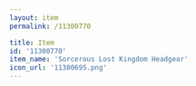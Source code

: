 ```yaml
---
layout: item
permalink: /11300770

title: Item
id: '11300770'
item_name: 'Sorcerous Lost Kingdom Headgear'
icon_url: '11300695.png'
---
```

